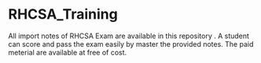# RHCSA_Training
All import notes of RHCSA Exam are available in this repository .
A student can score and pass the exam  easily  by master the provided notes.
The paid meterial are available at free of cost. 
